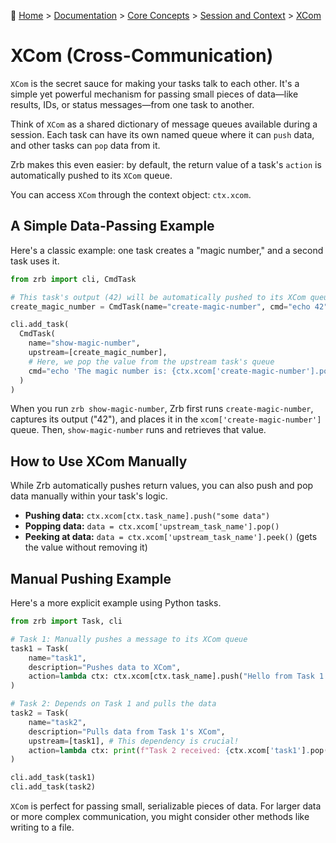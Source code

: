 🔖 [Home](../../../README.md) > [Documentation](../../README.md) > [Core Concepts](../README.md) > [Session and Context](./README.md) > [XCom](./xcom.md)

# XCom (Cross-Communication)

`XCom` is the secret sauce for making your tasks talk to each other. It's a simple yet powerful mechanism for passing small pieces of data—like results, IDs, or status messages—from one task to another.

Think of `XCom` as a shared dictionary of message queues available during a session. Each task can have its own named queue where it can `push` data, and other tasks can `pop` data from it.

Zrb makes this even easier: by default, the return value of a task's `action` is automatically pushed to its `XCom` queue.

You can access `XCom` through the context object: `ctx.xcom`.

## A Simple Data-Passing Example

Here's a classic example: one task creates a "magic number," and a second task uses it.

```python
from zrb import cli, CmdTask

# This task's output (42) will be automatically pushed to its XCom queue
create_magic_number = CmdTask(name="create-magic-number", cmd="echo 42")

cli.add_task(
  CmdTask(
    name="show-magic-number",
    upstream=[create_magic_number],
    # Here, we pop the value from the upstream task's queue
    cmd="echo 'The magic number is: {ctx.xcom['create-magic-number'].pop()}'",
  )
)
```

When you run `zrb show-magic-number`, Zrb first runs `create-magic-number`, captures its output ("42"), and places it in the `xcom['create-magic-number']` queue. Then, `show-magic-number` runs and retrieves that value.

## How to Use XCom Manually

While Zrb automatically pushes return values, you can also push and pop data manually within your task's logic.

*   **Pushing data:** `ctx.xcom[ctx.task_name].push("some data")`
*   **Popping data:** `data = ctx.xcom['upstream_task_name'].pop()`
*   **Peeking at data:** `data = ctx.xcom['upstream_task_name'].peek()` (gets the value without removing it)

## Manual Pushing Example

Here's a more explicit example using Python tasks.

```python
from zrb import Task, cli

# Task 1: Manually pushes a message to its XCom queue
task1 = Task(
    name="task1",
    description="Pushes data to XCom",
    action=lambda ctx: ctx.xcom[ctx.task_name].push("Hello from Task 1!")
)

# Task 2: Depends on Task 1 and pulls the data
task2 = Task(
    name="task2",
    description="Pulls data from Task 1's XCom",
    upstream=[task1], # This dependency is crucial!
    action=lambda ctx: print(f"Task 2 received: {ctx.xcom['task1'].pop()}")
)

cli.add_task(task1)
cli.add_task(task2)
```

`XCom` is perfect for passing small, serializable pieces of data. For larger data or more complex communication, you might consider other methods like writing to a file.